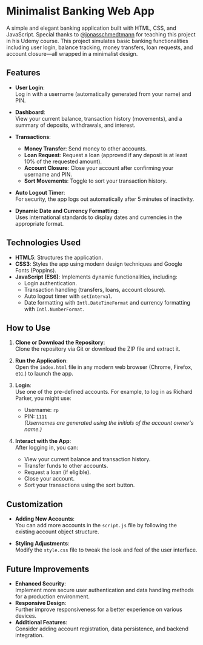 # Minimalist Banking Web App

A simple and elegant banking application built with HTML, CSS, and JavaScript. Special thanks to @[jonasschmedtmann](https://github.com/jonasschmedtmann) for teaching this project in his Udemy course. This project simulates basic banking functionalities including user login, balance tracking, money transfers, loan requests, and account closure—all wrapped in a minimalist design.

## Features

- **User Login**:  
  Log in with a username (automatically generated from your name) and PIN.

- **Dashboard**:  
  View your current balance, transaction history (movements), and a summary of deposits, withdrawals, and interest.

- **Transactions**:  
  - **Money Transfer**: Send money to other accounts.  
  - **Loan Request**: Request a loan (approved if any deposit is at least 10% of the requested amount).  
  - **Account Closure**: Close your account after confirming your username and PIN.  
  - **Sort Movements**: Toggle to sort your transaction history.

- **Auto Logout Timer**:  
  For security, the app logs out automatically after 5 minutes of inactivity.

- **Dynamic Date and Currency Formatting**:  
  Uses international standards to display dates and currencies in the appropriate format.

## Technologies Used

- **HTML5**: Structures the application.
- **CSS3**: Styles the app using modern design techniques and Google Fonts (Poppins).
- **JavaScript (ES6)**: Implements dynamic functionalities, including:
  - Login authentication.
  - Transaction handling (transfers, loans, account closure).
  - Auto logout timer with `setInterval`.
  - Date formatting with `Intl.DateTimeFormat` and currency formatting with `Intl.NumberFormat`.


## How to Use

1. **Clone or Download the Repository**:  
   Clone the repository via Git or download the ZIP file and extract it.

2. **Run the Application**:  
   Open the `index.html` file in any modern web browser (Chrome, Firefox, etc.) to launch the app.

3. **Login**:  
   Use one of the pre-defined accounts. For example, to log in as Richard Parker, you might use:
   - Username: `rp`
   - PIN: `1111`  
   *(Usernames are generated using the initials of the account owner's name.)*

4. **Interact with the App**:  
   After logging in, you can:
   - View your current balance and transaction history.
   - Transfer funds to other accounts.
   - Request a loan (if eligible).
   - Close your account.
   - Sort your transactions using the sort button.

## Customization

- **Adding New Accounts**:  
  You can add more accounts in the `script.js` file by following the existing account object structure.

- **Styling Adjustments**:  
  Modify the `style.css` file to tweak the look and feel of the user interface.

## Future Improvements

- **Enhanced Security**:  
  Implement more secure user authentication and data handling methods for a production environment.
- **Responsive Design**:  
  Further improve responsiveness for a better experience on various devices.
- **Additional Features**:  
  Consider adding account registration, data persistence, and backend integration.
